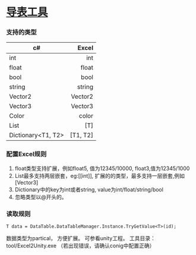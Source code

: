 # [导表工具](https://github.com/git4paulqu/Excel2Unity)

### 支持的类型
| c#                 |    Excel |
| ------------------ | -------: |
| int                |      int |
| float              |    float |
| bool               |     bool |
| string             |   string |
| Vector2            |  Vector2 |
| Vector3            |  Vector3 |
| Color              |    color |
| List<T>            |      [T] |
| Dictionary<T1, T2> | [T1, T2] |
### 配置Excel规则

1. float类型支持扩展，例如float5, 值为12345/10000, float3,值为12345/1000
2. List最多支持两层嵌套，eg:[[int]], 扩展的的类型，最多支持一层嵌套,例如[Vector3]
3. Dictionary中的key为int或者string, value为int/float/string/bool
4. 忽略类型以@开头的。

### 读取规则
`T data = DataTable.DataTableManager.Instance.TryGetValue<T>(id);`

数据类型为partical， 方便扩展。
可参看unity工程。
工具目录：tool/Excel2Unity.exe
（若出现错误，请确认conig中配置正确）